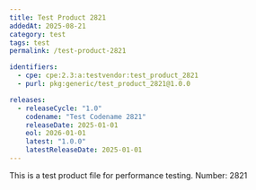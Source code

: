 ```yaml
---
title: Test Product 2821
addedAt: 2025-08-21
category: test
tags: test
permalink: /test-product-2821

identifiers:
  - cpe: cpe:2.3:a:testvendor:test_product_2821
  - purl: pkg:generic/test_product_2821@1.0.0

releases:
  - releaseCycle: "1.0"
    codename: "Test Codename 2821"
    releaseDate: 2025-01-01
    eol: 2026-01-01
    latest: "1.0.0"
    latestReleaseDate: 2025-01-01
---
```


This is a test product file for performance testing. Number: 2821
